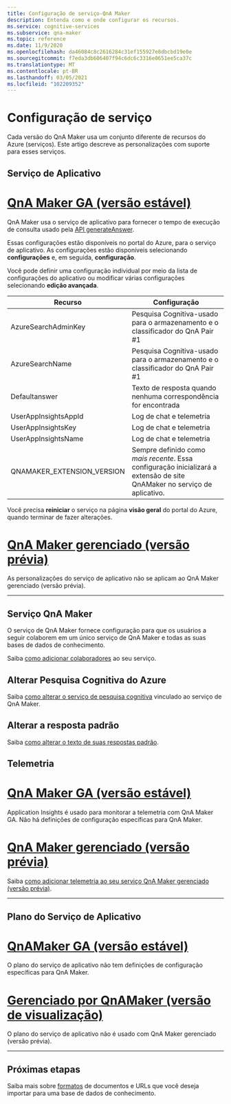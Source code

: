 ```yaml
---
title: Configuração de serviço-QnA Maker
description: Entenda como e onde configurar os recursos.
ms.service: cognitive-services
ms.subservice: qna-maker
ms.topic: reference
ms.date: 11/9/2020
ms.openlocfilehash: da46084c8c2616284c31ef155927e8dbcbd19e0e
ms.sourcegitcommit: f7eda3db606407f94c6dc6c3316e0651ee5ca37c
ms.translationtype: MT
ms.contentlocale: pt-BR
ms.lasthandoff: 03/05/2021
ms.locfileid: "102209352"
---
```

# <a name="service-configuration"></a>Configuração de serviço

Cada versão do QnA Maker usa um conjunto diferente de recursos do Azure (serviços). Este artigo descreve as personalizações com suporte para esses serviços. 

## <a name="app-service"></a>Serviço de Aplicativo

# <a name="qna-maker-ga-stable-release"></a>[QnA Maker GA (versão estável)](#tab/v1)

QnA Maker usa o serviço de aplicativo para fornecer o tempo de execução de consulta usado pela [API generateAnswer](/rest/api/cognitiveservices/qnamaker4.0/runtime/generateanswer).

Essas configurações estão disponíveis no portal do Azure, para o serviço de aplicativo. As configurações estão disponíveis selecionando **configurações** e, em seguida, **configuração**.

Você pode definir uma configuração individual por meio da lista de configurações do aplicativo ou modificar várias configurações selecionando **edição avançada**.

|Recurso|Configuração|
|--|--|
|AzureSearchAdminKey|Pesquisa Cognitiva-usado para o armazenamento e o classificador do QnA Pair #1|
|AzureSearchName|Pesquisa Cognitiva-usado para o armazenamento e o classificador do QnA Pair #1|
|Defaultanswer|Texto de resposta quando nenhuma correspondência for encontrada|
|UserAppInsightsAppId|Log de chat e telemetria|
|UserAppInsightsKey|Log de chat e telemetria|
|UserAppInsightsName|Log de chat e telemetria|
|QNAMAKER_EXTENSION_VERSION|Sempre definido como _mais recente_. Essa configuração inicializará a extensão de site QnAMaker no serviço de aplicativo.|

Você precisa **reiniciar** o serviço na página **visão geral** do portal do Azure, quando terminar de fazer alterações.

# <a name="qna-maker-managed-preview-release"></a>[QnA Maker gerenciado (versão prévia)](#tab/v2)

As personalizações do serviço de aplicativo não se aplicam ao QnA Maker gerenciado (versão prévia).

---

## <a name="qna-maker-service"></a>Serviço QnA Maker

O serviço de QnA Maker fornece configuração para que os usuários a seguir colaborem em um único serviço de QnA Maker e todas as suas bases de dados de conhecimento.

Saiba [como adicionar colaboradores](./reference-role-based-access-control.md) ao seu serviço.

## <a name="change-azure-cognitive-search"></a>Alterar Pesquisa Cognitiva do Azure

Saiba [como alterar o serviço de pesquisa cognitiva](./how-to/configure-QnA-Maker-resources.md#configure-qna-maker-to-use-different-cognitive-search-resource) vinculado ao serviço de QnA Maker.

## <a name="change-default-answer"></a>Alterar a resposta padrão

Saiba [como alterar o texto de suas respostas padrão](How-To/change-default-answer.md). 

## <a name="telemetry"></a>Telemetria

# <a name="qna-maker-ga-stable-release"></a>[QnA Maker GA (versão estável)](#tab/v1)

Application Insights é usado para monitorar a telemetria com QnA Maker GA. Não há definições de configuração específicas para QnA Maker.

# <a name="qna-maker-managed-preview-release"></a>[QnA Maker gerenciado (versão prévia)](#tab/v2)

Saiba [como adicionar telemetria ao seu serviço QnA Maker gerenciado (versão prévia)](How-To/get-analytics-knowledge-base.md). 

---

## <a name="app-service-plan"></a>Plano do Serviço de Aplicativo

# <a name="qnamaker-ga-stable-release"></a>[QnAMaker GA (versão estável)](#tab/v1)

O plano do serviço de aplicativo não tem definições de configuração específicas para QnA Maker.

# <a name="qnamaker-managed-preview-release"></a>[Gerenciado por QnAMaker (versão de visualização)](#tab/v2)

O plano do serviço de aplicativo não é usado com QnA Maker gerenciado (versão prévia).

---

## <a name="next-steps"></a>Próximas etapas

Saiba mais sobre [formatos](reference-document-format-guidelines.md) de documentos e URLs que você deseja importar para uma base de dados de conhecimento.

